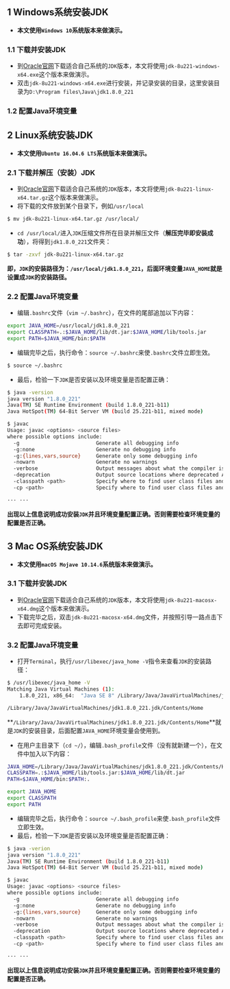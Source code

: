 ## 1 Windows系统安装JDK
- **本文使用`Windows 10`系统版本来做演示。**

### 1.1 下载并安装JDK
- 到[Oracle官网](https://www.oracle.com/technetwork/java/javase/downloads/jdk8-downloads-2133151.html)下载适合自己系统的`JDK`版本，本文将使用`jdk-8u221-windows-x64.exe`这个版本来做演示。
- 双击`jdk-8u221-windows-x64.exe`进行安装，并记录安装的目录，这里安装目录为`D:\Program files\Java\jdk1.8.0_221`

### 1.2 配置Java环境变量


## 2 Linux系统安装JDK
- **本文使用`Ubuntu 16.04.6 LTS`系统版本来做演示。**

### 2.1 下载并解压（安装）JDK
- 到[Oracle官网](https://www.oracle.com/technetwork/java/javase/downloads/jdk8-downloads-2133151.html)下载适合自己系统的`JDK`版本，本文将使用`jdk-8u221-linux-x64.tar.gz`这个版本来做演示。
- 将下载的文件放到某个目录下，例如`/usr/local`
```bash
$ mv jdk-8u221-linux-x64.tar.gz /usr/local/
```

- `cd /usr/local/`进入`JDK`压缩文件所在目录并解压文件（**解压完毕即安装成功**），将得到`jdk1.8.0_221`文件夹：
```bash
$ tar -zxvf jdk-8u221-linux-x64.tar.gz
```
**即，`JDK`的安装路径为：`/usr/local/jdk1.8.0_221`，后面环境变量`JAVA_HOME`就是设置成`JDK`的安装路径。**

### 2.2 配置Java环境变量
- 编辑`.bashrc`文件（`vim ~/.bashrc`），在文件的尾部追加以下内容：
```bash
export JAVA_HOME=/usr/local/jdk1.8.0_221
export CLASSPATH=.:$JAVA_HOME/lib/dt.jar:$JAVA_HOME/lib/tools.jar
export PATH=$JAVA_HOME/bin:$PATH
```

- 编辑完毕之后，执行命令：`source ~/.bashrc`来使`.bashrc`文件立即生效。
```bash
$ source ~/.bashrc
```

- 最后，检验一下`JDK`是否安装以及环境变量是否配置正确：
```bash
$ java -version
java version "1.8.0_221"
Java(TM) SE Runtime Environment (build 1.8.0_221-b11)
Java HotSpot(TM) 64-Bit Server VM (build 25.221-b11, mixed mode)
```

```bash
$ javac
Usage: javac <options> <source files>
where possible options include:
  -g                         Generate all debugging info
  -g:none                    Generate no debugging info
  -g:{lines,vars,source}     Generate only some debugging info
  -nowarn                    Generate no warnings
  -verbose                   Output messages about what the compiler is doing
  -deprecation               Output source locations where deprecated APIs are used
  -classpath <path>          Specify where to find user class files and annotation processors
  -cp <path>                 Specify where to find user class files and annotation processors

··· ···
```

**出现以上信息说明成功安装`JDK`并且环境变量配置正确。否则需要检查环境变量的配置是否正确。**

## 3 Mac OS系统安装JDK
- **本文使用`macOS Mojave 10.14.6`系统版本来做演示。**

### 3.1 下载并安装JDK
- 到[Oracle官网](https://www.oracle.com/technetwork/java/javase/downloads/jdk8-downloads-2133151.html)下载适合自己系统的`JDK`版本，本文将使用`jdk-8u221-macosx-x64.dmg`这个版本来做演示。
- 下载完毕之后，双击`jdk-8u221-macosx-x64.dmg`文件，并按照引导一路点击下去即可完成安装。

### 3.2 配置Java环境变量
- 打开`Terminal`，执行`/usr/libexec/java_home -V`指令来查看`JDK`的安装路径：
```bash
$ /usr/libexec/java_home -V
Matching Java Virtual Machines (1):
    1.8.0_221, x86_64:	"Java SE 8"	/Library/Java/JavaVirtualMachines/jdk1.8.0_221.jdk/Contents/Home

/Library/Java/JavaVirtualMachines/jdk1.8.0_221.jdk/Contents/Home
```
**`/Library/Java/JavaVirtualMachines/jdk1.8.0_221.jdk/Contents/Home`**就是`JDK`的安装目录，后面配置`JAVA_HOME`环境变量会使用到。

- 在用户主目录下（`cd ~/`），编辑`.bash_profile`文件（没有就新建一个），在文件中加入以下内容：
```bash
JAVA_HOME=/Library/Java/JavaVirtualMachines/jdk1.8.0_221.jdk/Contents/Home
CLASSPATH=.:$JAVA_HOME/lib/tools.jar:$JAVA_HOME/lib/dt.jar
PATH=$JAVA_HOME/bin:$PATH:.

export JAVA_HOME
export CLASSPATH
export PATH
```

- 编辑完毕之后，执行命令：`source ~/.bash_profile`来使`.bash_profile`文件立即生效。
- 最后，检验一下`JDK`是否安装以及环境变量是否配置正确：
```bash
$ java -verion
java version "1.8.0_221"
Java(TM) SE Runtime Environment (build 1.8.0_221-b11)
Java HotSpot(TM) 64-Bit Server VM (build 25.221-b11, mixed mode)
```

```bash
$ javac
Usage: javac <options> <source files>
where possible options include:
  -g                         Generate all debugging info
  -g:none                    Generate no debugging info
  -g:{lines,vars,source}     Generate only some debugging info
  -nowarn                    Generate no warnings
  -verbose                   Output messages about what the compiler is doing
  -deprecation               Output source locations where deprecated APIs are used
  -classpath <path>          Specify where to find user class files and annotation processors
  -cp <path>                 Specify where to find user class files and annotation processors

··· ···
```
**出现以上信息说明成功安装`JDK`并且环境变量配置正确。否则需要检查环境变量的配置是否正确。**